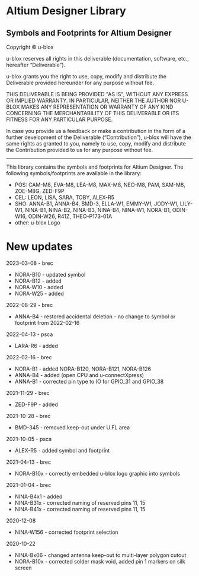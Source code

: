# Altium Designer Library
Symbols and Footprints for Altium Designer
--------------------------------------------------------------------------------

Copyright © u-blox 

u-blox reserves all rights in this deliverable (documentation, software, etc., 
hereafter “Deliverable”). 

u-blox grants you the right to use, copy, modify and distribute the Deliverable
provided hereunder for any purpose without fee.  

THIS DELIVERABLE IS BEING PROVIDED "AS IS", WITHOUT ANY EXPRESS OR IMPLIED 
WARRANTY. IN PARTICULAR, NEITHER THE AUTHOR NOR U-BLOX MAKES ANY REPRESENTATION 
OR WARRANTY OF ANY KIND CONCERNING THE MERCHANTABILITY OF THIS DELIVERABLE 
OR ITS FITNESS FOR ANY PARTICULAR PURPOSE.

In case you provide us a feedback or make a contribution in the form of a 
further development of the Deliverable (“Contribution”), u-blox will have the 
same rights as granted to you, namely to use, copy, modify and distribute the 
Contribution provided to us for any purpose without fee.

-------------------------------------------------------------------------------

This library contains the symbols and footprints for Altium Designer. 
The following symbols/footprints are available in the library:
* POS:   CAM-M8, EVA-M8, LEA-M8, MAX-M8, NEO-M8, PAM, SAM-M8, ZOE-M8G, ZED-F9P
* CEL:   LEON, LISA, SARA, TOBY, ALEX-R5
* SHO:   ANNA-B1, ANNA-B4, BMD-3, ELLA-W1, EMMY-W1, JODY-W1, LILY-W1, NINA-B1, 
		 NINA-B2, NINA-B3, NINA-B4, NINA-W1, NORA-B1, ODIN-W16, ODIN-W26, 
		 R41Z, THEO-P173-01A
* other: u-blox Logo

# New updates
2023-03-08 - brec
* NORA-B10 - updated symbol
* NORA-B12 - added
* NORA-W10 - added
* NORA-W25 - added

2022-08-29 - brec
* ANNA-B4 - restored accidental deletion - no change to symbol or footprint from 2022-02-16

2022-04-13 - psca
* LARA-R6 - added

2022-02-16 - brec
* NORA-B1 - added NORA-B120, NORA-B121, NORA-B126
* ANNA-B4 - added (open CPU and u-connectXpress)
* ANNA-B1 - corrected pin type to IO for GPIO_31 and GPIO_38

2021-11-29 - brec
* ZED-F9P - added

2021-10-28 - brec
* BMD-345 - removed keep-out under U.FL area

2021-10-05 - psca
* ALEX-R5 - added symbol and footprint

2021-04-13 - brec
* NORA-B10x - correctly embedded u-blox logo graphic into symbols

2021-01-04 - brec
* NINA-B4x1 - added
* NINA-B31x - corrected naming of reserved pins 11, 15
* NINA-B41x - corrected naming of reserved pins 11, 15

2020-12-08
* NINA-W156 - corrected footprint selection

2020-10-22
* NINA-Bx06 - changed antenna keep-out to multi-layer polygon cutout
* NORA-B10x - corrected solder mask void, added pin 1 markers on silk screen
